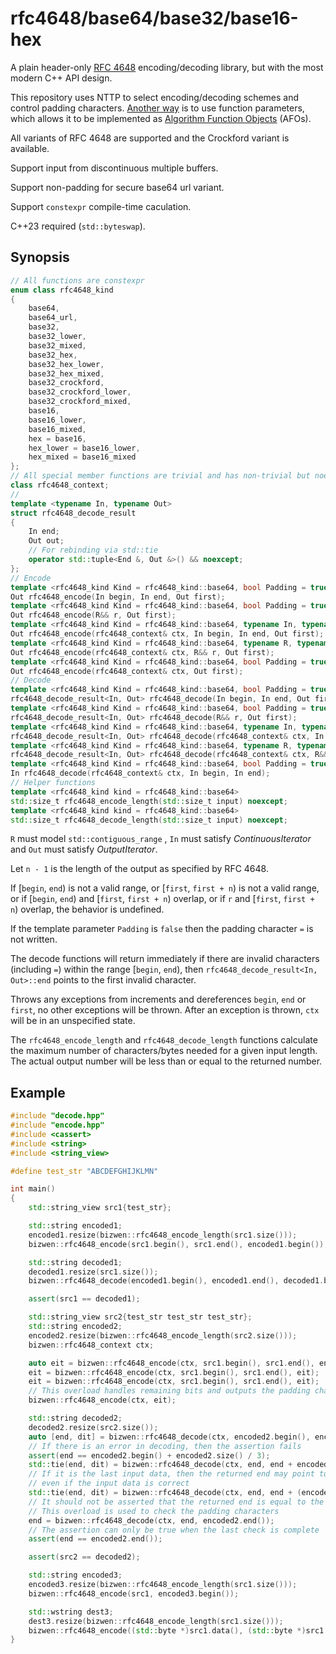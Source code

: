 # rfc4648/base64/base32/base16-hex

A plain header-only [RFC 4648](https://www.rfc-editor.org/rfc/rfc4648) encoding/decoding library, but with the most modern C++ API design.

This repository uses NTTP to select encoding/decoding schemes and control padding characters. [Another way](https://github.com/YexuanXiao/rfc4648-afo) is to use function parameters, which allows it to be implemented as [Algorithm Function Objects](https://en.cppreference.com/w/cpp/algorithm/ranges#Algorithm_function_objects) (AFOs).

All variants of RFC 4648 are supported and the Crockford variant is available.

Support input from discontinuous multiple buffers.

Support non-padding for secure base64 url variant.

Support `constexpr` compile-time caculation.

C++23 required (`std::byteswap`).

## Synopsis

```cpp
// All functions are constexpr
enum class rfc4648_kind
{
    base64,
    base64_url,
    base32,
    base32_lower,
    base32_mixed,
    base32_hex,
    base32_hex_lower,
    base32_hex_mixed,
    base32_crockford,
    base32_crockford_lower,
    base32_crockford_mixed,
    base16,
    base16_lower,
    base16_mixed,
    hex = base16,
    hex_lower = base16_lower,
    hex_mixed = base16_mixed
};
// All special member functions are trivial and has non-trivial but noexcept default constructor
class rfc4648_context;
//
template <typename In, typename Out>
struct rfc4648_decode_result
{
    In end;
    Out out;
    // For rebinding via std::tie
    operator std::tuple<End &, Out &>() && noexcept;
};
// Encode
template <rfc4648_kind Kind = rfc4648_kind::base64, bool Padding = true, typename In, typename Out>
Out rfc4648_encode(In begin, In end, Out first);
template <rfc4648_kind Kind = rfc4648_kind::base64, bool Padding = true, typename R, typename Out>
Out rfc4648_encode(R&& r, Out first);
template <rfc4648_kind Kind = rfc4648_kind::base64, typename In, typename Out>
Out rfc4648_encode(rfc4648_context& ctx, In begin, In end, Out first);
template <rfc4648_kind Kind = rfc4648_kind::base64, typename R, typename Out>
Out rfc4648_encode(rfc4648_context& ctx, R&& r, Out first);
template <rfc4648_kind Kind = rfc4648_kind::base64, bool Padding = true, typename Out>
Out rfc4648_encode(rfc4648_context& ctx, Out first);
// Decode
template <rfc4648_kind Kind = rfc4648_kind::base64, bool Padding = true, typename In, typename Out>
rfc4648_decode_result<In, Out> rfc4648_decode(In begin, In end, Out first);
template <rfc4648_kind Kind = rfc4648_kind::base64, bool Padding = true, typename R, typename Out>
rfc4648_decode_result<In, Out> rfc4648_decode(R&& r, Out first);
template <rfc4648_kind Kind = rfc4648_kind::base64, typename In, typename Out>
rfc4648_decode_result<In, Out> rfc4648_decode(rfc4648_context& ctx, In begin, In end, Out first);
template <rfc4648_kind Kind = rfc4648_kind::base64, typename R, typename Out>
rfc4648_decode_result<In, Out> rfc4648_decode(rfc4648_context& ctx, R&& r, Out first);
template <rfc4648_kind Kind = rfc4648_kind::base64, bool Padding = true, typename In>
In rfc4648_decode(rfc4648_context& ctx, In begin, In end);
// Helper functions
template <rfc4648_kind kind = rfc4648_kind::base64>
std::size_t rfc4648_encode_length(std::size_t input) noexcept;
template <rfc4648_kind kind = rfc4648_kind::base64>
std::size_t rfc4648_decode_length(std::size_t input) noexcept;
```

`R` must model `std::contiguous_range` , `In` must satisfy *ContinuousIterator* and `Out` must satisfy *OutputIterator*.

Let `n - 1` is the length of the output as specified by RFC 4648.

If [`begin`, `end`) is not a valid range, or [`first`, `first + n`) is not a valid range, or if [`begin`, `end`) and [`first`, `first + n`) overlap, or if `r` and [`first`, `first + n`) overlap, the behavior is undefined.

If the template parameter `Padding` is `false` then the padding character `=` is not written.

The decode functions will return immediately if there are invalid characters (including `=`) within the range [`begin`, `end`), then `rfc4648_decode_result<In, Out>::end` points to the first invalid character.

Throws any exceptions from increments and dereferences `begin`, `end` or `first`, no other exceptions will be thrown. After an exception is thrown, `ctx` will be in an unspecified state.

The `rfc4648_encode_length` and `rfc4648_decode_length` functions calculate the maximum number of characters/bytes needed for a given input length. The actual output number will be less than or equal to the returned number.

## Example

```cpp
#include "decode.hpp"
#include "encode.hpp"
#include <cassert>
#include <string>
#include <string_view>

#define test_str "ABCDEFGHIJKLMN"

int main()
{
    std::string_view src1{test_str};

    std::string encoded1;
    encoded1.resize(bizwen::rfc4648_encode_length(src1.size()));
    bizwen::rfc4648_encode(src1.begin(), src1.end(), encoded1.begin());

    std::string decoded1;
    decoded1.resize(src1.size());
    bizwen::rfc4648_decode(encoded1.begin(), encoded1.end(), decoded1.begin());

    assert(src1 == decoded1);

    std::string_view src2{test_str test_str test_str};
    std::string encoded2;
    encoded2.resize(bizwen::rfc4648_encode_length(src2.size()));
    bizwen::rfc4648_context ctx;

    auto eit = bizwen::rfc4648_encode(ctx, src1.begin(), src1.end(), encoded2.begin());
    eit = bizwen::rfc4648_encode(ctx, src1.begin(), src1.end(), eit);
    eit = bizwen::rfc4648_encode(ctx, src1.begin(), src1.end(), eit);
    // This overload handles remaining bits and outputs the padding characters
    bizwen::rfc4648_encode(ctx, eit);

    std::string decoded2;
    decoded2.resize(src2.size());
    auto [end, dit] = bizwen::rfc4648_decode(ctx, encoded2.begin(), encoded2.begin() + encoded2.size() / 3, decoded2.begin());
    // If there is an error in decoding, then the assertion fails
    assert(end == encoded2.begin() + encoded2.size() / 3);
    std::tie(end, dit) = bizwen::rfc4648_decode(ctx, end, end + encoded2.size() / 3, dit);
    // If it is the last input data, then the returned end may point to the first padding character
    // even if the input data is correct
    std::tie(end, dit) = bizwen::rfc4648_decode(ctx, end, end + (encoded2.size() - encoded2.size() / 3 * 2), dit);
    // It should not be asserted that the returned end is equal to the input end
    // This overload is used to check the padding characters
    end = bizwen::rfc4648_decode(ctx, end, encoded2.end());
    // The assertion can only be true when the last check is complete
    assert(end == encoded2.end());

    assert(src2 == decoded2);

    std::string encoded3;
    encoded3.resize(bizwen::rfc4648_encode_length(src1.size()));
    bizwen::rfc4648_encode(src1, encoded3.begin());

    std::wstring dest3;
    dest3.resize(bizwen::rfc4648_encode_length(src1.size()));
    bizwen::rfc4648_encode((std::byte *)src1.data(), (std::byte *)src1.data() + src1.size(), dest3.begin());
}
```
